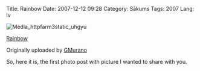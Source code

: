 Title: Rainbow
Date: 2007-12-12 09:28
Category: Sākums
Tags: 2007
Lang: lv

![Media_httpfarm3static_uhgyu][1]

[Rainbow][2]

Originally uploaded by [GMurano][3]

So, here it is, the first photo post with picture I wanted to share with you.

  [1]: http://getfile3.posterous.com/getfile/files.posterous.com/import-wcen/vbdwftBFDldAqhoJmpsfAesCwCDBpxpflvvbwxsratBegBidzDyvGtnIsjdB/media_httpfarm3static_uHGyu.jpg.scaled696.jpg
  [2]: http://www.flickr.com/photos/21536984@N05/2090230800/
  [3]: http://www.flickr.com/people/21536984@N05/
